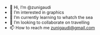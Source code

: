 - 👋 Hi, I’m @zunigaudi
- 👀 I’m interested in graphics
- 🌱 I’m currently learning to whatch the sea
- 💞️ I’m looking to collaborate on travelling
- 📫 How to reach me zunigaudi@gmail.com

<!---
zunigaudi/zunigaudi is a ✨ special ✨ repository because its `README.md` (this file) appears on your GitHub profile.
You can click the Preview link to take a look at your changes.
--->

